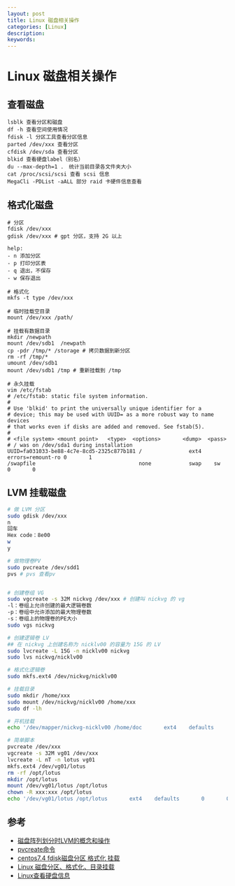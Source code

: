 ```yaml
---
layout: post
title: Linux 磁盘相关操作
categories: [Linux]
description:
keywords: 
---
```


# Linux 磁盘相关操作

## 查看磁盘

```
lsblk 查看分区和磁盘
df -h 查看空间使用情况
fdisk -l 分区工具查看分区信息
parted /dev/xxx 查看分区
cfdisk /dev/sda 查看分区
blkid 查看硬盘label（别名）
du --max-depth=1 .　统计当前目录各文件夹大小
cat /proc/scsi/scsi 查看 scsi 信息
MegaCli -PDList -aALL 部分 raid 卡硬件信息查看
```

## 格式化磁盘

```
# 分区
fdisk /dev/xxx
gdisk /dev/xxx # gpt 分区，支持 2G 以上

help:
- n 添加分区
- p 打印分区表
- q 退出，不保存
- w 保存退出

# 格式化
mkfs -t type /dev/xxx

# 临时挂载空目录
mount /dev/xxx /path/

# 挂载有数据目录
mkdir /newpath
mount /dev/sdb1  /newpath
cp -pdr /tmp/* /storage # 拷贝数据到新分区
rm -rf /tmp/*
umount /dev/sdb1
mount /dev/sdb1 /tmp # 重新挂载到 /tmp

# 永久挂载
vim /etc/fstab
# /etc/fstab: static file system information.
#
# Use 'blkid' to print the universally unique identifier for a
# device; this may be used with UUID= as a more robust way to name devices
# that works even if disks are added and removed. See fstab(5).
#
# <file system> <mount point>   <type>  <options>       <dump>  <pass>
# / was on /dev/sda1 during installation
UUID=fa031033-be88-4c7e-8cd5-2325c877b181 /               ext4    errors=remount-ro 0       1
/swapfile                                 none            swap    sw              0       0
```

## LVM 挂载磁盘

```sh
# 做 LVM 分区
sudo gdisk /dev/xxx
n
回车
Hex code：8e00
w
y

# 做物理卷PV
sudo pvcreate /dev/sdd1
pvs # pvs 查看pv


# 创建卷组 VG
sudo vgcreate -s 32M nickvg /dev/xxx # 创建叫 nickvg 的 vg
-l：卷组上允许创建的最大逻辑卷数
-p：卷组中允许添加的最大物理卷数
-s：卷组上的物理卷的PE大小
sudo vgs nickvg

# 创建逻辑卷 LV
## 在 nickvg 上创建名称为 nicklv00 的容量为 15G 的 LV
sudo lvcreate -L 15G -n nicklv00 nickvg
sudo lvs nickvg/nicklv00

# 格式化逻辑卷
sudo mkfs.ext4 /dev/nickvg/nicklv00

# 挂载目录
sudo mkdir /home/xxx
sudo mount /dev/nickvg/nicklv00 /home/xxx
sudo df -lh

# 开机挂载
echo '/dev/mapper/nickvg-nicklv00 /home/doc       ext4    defaults       0       0' >> /etc/fstab
```

```sh
# 简单脚本
pvcreate /dev/xxx
vgcreate -s 32M vg01 /dev/xxx
lvcreate -L nT -n lotus vg01
mkfs.ext4 /dev/vg01/lotus
rm -rf /opt/lotus
mkdir /opt/lotus
mount /dev/vg01/lotus /opt/lotus
chown -R xxx:xxx /opt/lotus
echo '/dev/vg01/lotus /opt/lotus       ext4    defaults       0       0' >> /etc/fstab
```

## 参考

- [磁盘阵列划分时LVM的概念和操作](http://www.chinastor.com/devices/cipan/092134X52016.html)
- [pvcreate命令](https://man.linuxde.net/pvcreate)
- [centos7.4 fdisk磁盘分区 格式化 挂载](https://blog.csdn.net/capecape/article/details/78499351)
- [Linux 磁盘分区、格式化、目录挂载](https://www.cnblogs.com/jyzhao/p/4778657.html)
- [Linux查看硬盘信息](https://blog.csdn.net/guyan1101/article/details/72770790)
